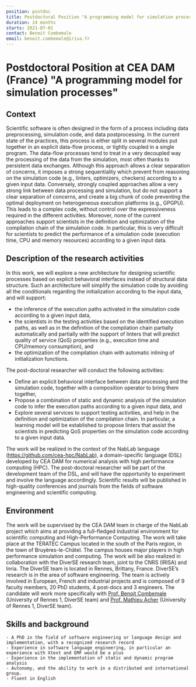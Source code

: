 ```yaml
---
position: postdoc
title: Postdoctoral Position "A programming model for simulation processes" at CEA DAM (France) 
duration: 24 months
starts: 2021-07-01
contact: Benoit Combemale
email: benoit.combemale@irisa.fr
---
```


# Postdoctoral Position at CEA DAM (France) "A programming model for simulation processes"

## Context
Scientific software is often designed in the form of a process including data preprocessing, simulation code, and data postprocessing. 
In the current state of the practices, this process is either split in several modules put together in an explicit data-flow process, 
or tightly coupled in a single program. 
The data-flow processes tend to treat in a very decoupled way the processing of the data from the simulation, most often thanks to persistent data exchanges. 
Although this approach allows a clear separation of concerns, 
it imposes a strong sequentiality which prevent from reasoning on the simulation code (e.g., linters, optimizers, checkers) according to a given input data. 
Conversely, strongly coupled approaches allow a very strong link between data processing and simulation, but do not support a clear separation of concerns, 
and create a big chunk of code preventing the optimal deployment on heterogeneous execution platforms (e.g., GPGPU). 
This leads to a complex code, without control over the expressiveness required in the different activities. 
Moreover, none of the current approaches support scientists in the definition and optimization of the compilation chain of the simulation code. 
In particular, this is very difficult for scientists to predict the performance of a simulation code (execution time, CPU and memory resources) according to a given input data. 

## Description of the research activities 
In this work, we will explore a new architecture for designing scientific processes based on explicit behavioral interfaces instead of structural data structure. Such an architecture will simplify the simulation code by avoiding all the conditionals regarding the initialization according to the input data, and will support:
  - the inference of the execution paths activated in the simulation code according to a given input data, 
  - the scientists in the testing activities based on the identified execution paths, as well as in the definition of the compilation chain partially automatically and partially with the support of linters that will predict quality of service (QoS) properties (e.g., execution time and CPU/memory consumption), and 
  - the optimization of the compilation chain with automatic inlining of initialization functions.

The post-doctoral researcher will conduct the following activities: 
  - Define an explicit behavioral interface between data processing and the simulation code, together with a composition operator to bring them together,  
  - Propose a combination of static and dynamic analysis of the simulation code to infer the execution paths according to a given input data, and
  - Explore several services to support testing activities, and help in the definition and optimization of the compilation chain. In particular, a learning model will be established to propose linters that assist the scientists in predicting QoS properties on the simulation code according to a given input data. 

The work will be realized in the context of the NabLab language (https://github.com/cea-hpc/NabLab), a domain-specific language (DSL) developed by CEA DAM for numerical analysis with high performance computing (HPC). The post-doctoral researcher will be part of the development team of the DSL, and will have the opportunity to experiment and involve the language accordingly. Scientific results will be published in high-quality conferences and journals from the fields of software engineering and scientific computing.

## Environment

The work will be supervised by the CEA DAM team in charge of the NabLab project 
which aims at providing a full-fledged industrial environment for scientific computing and High-Performance Computing. 
The work will take place at the TERATEC Campus located in the south of the Paris region, in the town of Bruyères-le-Châtel. 
The campus houses major players in high performance simulation and computing. 
The work will be also realized in collaboration with the DiverSE research team, joint to the CNRS (IRISA) and Inria. 
The DiverSE team is located in Rennes, Brittany, France. DiverSE’s research is in the area of software engineering. 
The team is actively involved in European, French and industrial projects and is composed of 9 faculty members, 20 PhD students, 4 post-docs and 3 engineers. 
The candidate will work more specifically with [Prof. Benoit Combemale](https://people.irisa.fr/Benoit.Combemale/) (University of Rennes 1, DiverSE team) and [Prof. Mathieu Acher](http://www.mathieuacher.com/) (University of Rennes 1, DiverSE team).

## Skills and background

    - A PhD in the field of software engineering or language design and implementation, with a recognized research record
    - Experience in software language engineering, in particular an experience with Xtext and EMF would be a plus
    - Experience in the implementation of static and dynamic program analysis
    - Autonomy, and the ability to work in a distributed and international group. 
    - Fluent in English
